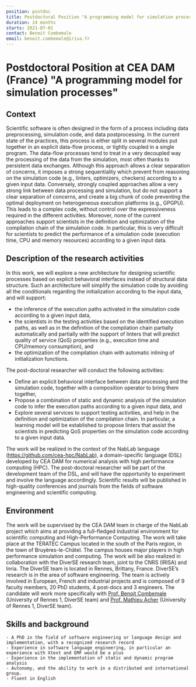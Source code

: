 ```yaml
---
position: postdoc
title: Postdoctoral Position "A programming model for simulation processes" at CEA DAM (France) 
duration: 24 months
starts: 2021-07-01
contact: Benoit Combemale
email: benoit.combemale@irisa.fr
---
```


# Postdoctoral Position at CEA DAM (France) "A programming model for simulation processes"

## Context
Scientific software is often designed in the form of a process including data preprocessing, simulation code, and data postprocessing. 
In the current state of the practices, this process is either split in several modules put together in an explicit data-flow process, 
or tightly coupled in a single program. 
The data-flow processes tend to treat in a very decoupled way the processing of the data from the simulation, most often thanks to persistent data exchanges. 
Although this approach allows a clear separation of concerns, 
it imposes a strong sequentiality which prevent from reasoning on the simulation code (e.g., linters, optimizers, checkers) according to a given input data. 
Conversely, strongly coupled approaches allow a very strong link between data processing and simulation, but do not support a clear separation of concerns, 
and create a big chunk of code preventing the optimal deployment on heterogeneous execution platforms (e.g., GPGPU). 
This leads to a complex code, without control over the expressiveness required in the different activities. 
Moreover, none of the current approaches support scientists in the definition and optimization of the compilation chain of the simulation code. 
In particular, this is very difficult for scientists to predict the performance of a simulation code (execution time, CPU and memory resources) according to a given input data. 

## Description of the research activities 
In this work, we will explore a new architecture for designing scientific processes based on explicit behavioral interfaces instead of structural data structure. Such an architecture will simplify the simulation code by avoiding all the conditionals regarding the initialization according to the input data, and will support:
  - the inference of the execution paths activated in the simulation code according to a given input data, 
  - the scientists in the testing activities based on the identified execution paths, as well as in the definition of the compilation chain partially automatically and partially with the support of linters that will predict quality of service (QoS) properties (e.g., execution time and CPU/memory consumption), and 
  - the optimization of the compilation chain with automatic inlining of initialization functions.

The post-doctoral researcher will conduct the following activities: 
  - Define an explicit behavioral interface between data processing and the simulation code, together with a composition operator to bring them together,  
  - Propose a combination of static and dynamic analysis of the simulation code to infer the execution paths according to a given input data, and
  - Explore several services to support testing activities, and help in the definition and optimization of the compilation chain. In particular, a learning model will be established to propose linters that assist the scientists in predicting QoS properties on the simulation code according to a given input data. 

The work will be realized in the context of the NabLab language (https://github.com/cea-hpc/NabLab), a domain-specific language (DSL) developed by CEA DAM for numerical analysis with high performance computing (HPC). The post-doctoral researcher will be part of the development team of the DSL, and will have the opportunity to experiment and involve the language accordingly. Scientific results will be published in high-quality conferences and journals from the fields of software engineering and scientific computing.

## Environment

The work will be supervised by the CEA DAM team in charge of the NabLab project 
which aims at providing a full-fledged industrial environment for scientific computing and High-Performance Computing. 
The work will take place at the TERATEC Campus located in the south of the Paris region, in the town of Bruyères-le-Châtel. 
The campus houses major players in high performance simulation and computing. 
The work will be also realized in collaboration with the DiverSE research team, joint to the CNRS (IRISA) and Inria. 
The DiverSE team is located in Rennes, Brittany, France. DiverSE’s research is in the area of software engineering. 
The team is actively involved in European, French and industrial projects and is composed of 9 faculty members, 20 PhD students, 4 post-docs and 3 engineers. 
The candidate will work more specifically with [Prof. Benoit Combemale](https://people.irisa.fr/Benoit.Combemale/) (University of Rennes 1, DiverSE team) and [Prof. Mathieu Acher](http://www.mathieuacher.com/) (University of Rennes 1, DiverSE team).

## Skills and background

    - A PhD in the field of software engineering or language design and implementation, with a recognized research record
    - Experience in software language engineering, in particular an experience with Xtext and EMF would be a plus
    - Experience in the implementation of static and dynamic program analysis
    - Autonomy, and the ability to work in a distributed and international group. 
    - Fluent in English
